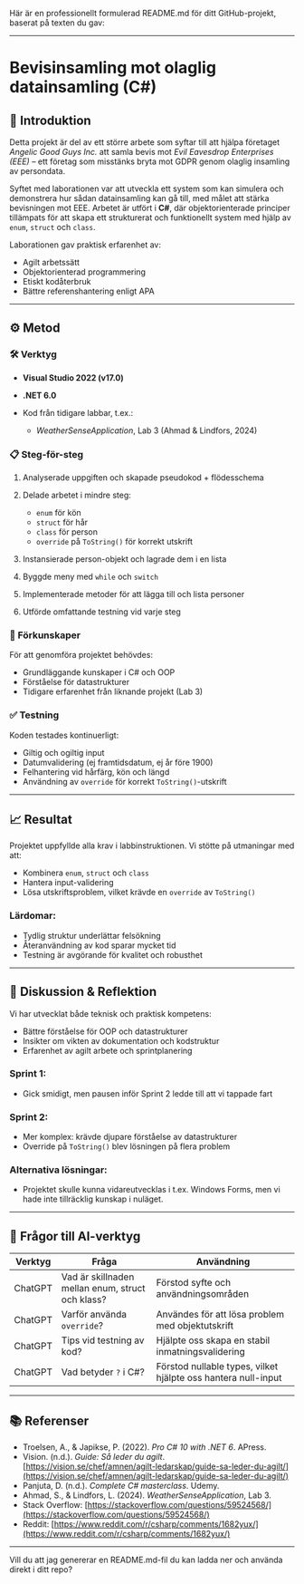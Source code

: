 Här är en professionellt formulerad README.md för ditt GitHub-projekt, baserat på texten du gav:

---

# Bevisinsamling mot olaglig datainsamling (C#)

## 📌 Introduktion

Detta projekt är del av ett större arbete som syftar till att hjälpa företaget *Angelic Good Guys Inc.* att samla bevis mot *Evil Eavesdrop Enterprises (EEE)* – ett företag som misstänks bryta mot GDPR genom olaglig insamling av persondata.

Syftet med laborationen var att utveckla ett system som kan simulera och demonstrera hur sådan datainsamling kan gå till, med målet att stärka bevisningen mot EEE. Arbetet är utfört i **C#**, där objektorienterade principer tillämpats för att skapa ett strukturerat och funktionellt system med hjälp av `enum`, `struct` och `class`.

Laborationen gav praktisk erfarenhet av:

* Agilt arbetssätt
* Objektorienterad programmering
* Etiskt kodåterbruk
* Bättre referenshantering enligt APA

---

## ⚙️ Metod

### 🛠 Verktyg

* **Visual Studio 2022 (v17.0)**
* **.NET 6.0**
* Kod från tidigare labbar, t.ex.:

  * *WeatherSenseApplication*, Lab 3 (Ahmad & Lindfors, 2024)

### 📋 Steg-för-steg

1. Analyserade uppgiften och skapade pseudokod + flödesschema
2. Delade arbetet i mindre steg:

   * `enum` för kön
   * `struct` för hår
   * `class` för person
   * `override` på `ToString()` för korrekt utskrift
3. Instansierade person-objekt och lagrade dem i en lista
4. Byggde meny med `while` och `switch`
5. Implementerade metoder för att lägga till och lista personer
6. Utförde omfattande testning vid varje steg

### 🧠 Förkunskaper

För att genomföra projektet behövdes:

* Grundläggande kunskaper i C# och OOP
* Förståelse för datastrukturer
* Tidigare erfarenhet från liknande projekt (Lab 3)

### ✅ Testning

Koden testades kontinuerligt:

* Giltig och ogiltig input
* Datumvalidering (ej framtidsdatum, ej år före 1900)
* Felhantering vid hårfärg, kön och längd
* Användning av `override` för korrekt `ToString()`-utskrift

---

## 📈 Resultat

Projektet uppfyllde alla krav i labbinstruktionen. Vi stötte på utmaningar med att:

* Kombinera `enum`, `struct` och `class`
* Hantera input-validering
* Lösa utskriftsproblem, vilket krävde en `override` av `ToString()`

### Lärdomar:

* Tydlig struktur underlättar felsökning
* Återanvändning av kod sparar mycket tid
* Testning är avgörande för kvalitet och robusthet

---

## 💬 Diskussion & Reflektion

Vi har utvecklat både teknisk och praktisk kompetens:

* Bättre förståelse för OOP och datastrukturer
* Insikter om vikten av dokumentation och kodstruktur
* Erfarenhet av agilt arbete och sprintplanering

### Sprint 1:

* Gick smidigt, men pausen inför Sprint 2 ledde till att vi tappade fart

### Sprint 2:

* Mer komplex: krävde djupare förståelse av datastrukturer
* Override på `ToString()` blev lösningen på flera problem

### Alternativa lösningar:

* Projektet skulle kunna vidareutvecklas i t.ex. Windows Forms, men vi hade inte tillräcklig kunskap i nuläget.

---

## 🧠 Frågor till AI-verktyg

| Verktyg | Fråga                                            | Användning                                                    |
| ------- | ------------------------------------------------ | ------------------------------------------------------------- |
| ChatGPT | Vad är skillnaden mellan enum, struct och klass? | Förstod syfte och användningsområden                          |
| ChatGPT | Varför använda `override`?                       | Användes för att lösa problem med objektutskrift              |
| ChatGPT | Tips vid testning av kod?                        | Hjälpte oss skapa en stabil inmatningsvalidering              |
| ChatGPT | Vad betyder `?` i C#?                            | Förstod nullable types, vilket hjälpte oss hantera null-input |

---

## 📚 Referenser

* Troelsen, A., & Japikse, P. (2022). *Pro C# 10 with .NET 6*. APress.
* Vision. (n.d.). *Guide: Så leder du agilt*. [https://vision.se/chef/amnen/agilt-ledarskap/guide-sa-leder-du-agilt/](https://vision.se/chef/amnen/agilt-ledarskap/guide-sa-leder-du-agilt/)
* Panjuta, D. (n.d.). *Complete C# masterclass*. Udemy.
* Ahmad, S., & Lindfors, L. (2024). *WeatherSenseApplication*, Lab 3.
* Stack Overflow: [https://stackoverflow.com/questions/59524568/](https://stackoverflow.com/questions/59524568/)
* Reddit: [https://www.reddit.com/r/csharp/comments/1682yux/](https://www.reddit.com/r/csharp/comments/1682yux/)

---

Vill du att jag genererar en README.md-fil du kan ladda ner och använda direkt i ditt repo?
